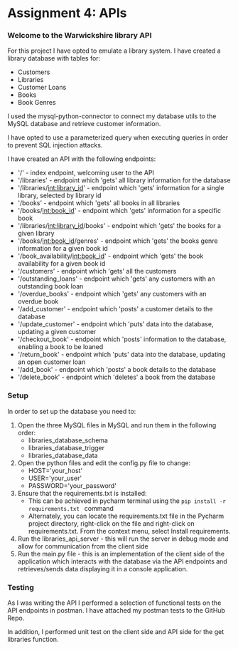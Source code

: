 # Assignment 4: APIs

### Welcome to the Warwickshire library API
For this project I have opted to emulate a library system. I have created a library database with tables for:
- Customers
- Libraries
- Customer Loans
- Books
- Book Genres

I used the mysql-python-connector to connect my database utils to the MySQL database and retrieve customer information.

I have opted to use a parameterized query when executing queries in order to prevent SQL injection attacks.

I have created an API with the following endpoints:
- '/' - index endpoint, welcoming user to the API
- '/libraries' - endpoint which 'gets' all library information for the database
- '/libraries/<int:library_id>' - endpoint which 'gets' information for a single library, selected by library id
- '/books' - endpoint which 'gets' all books in all libraries
- '/books/<int:book_id>' - endpoint which 'gets' information for a specific book
- '/libraries/<int:library_id>/books' - endpoint which 'gets' the books for a given library
- '/books/<int:book_id>/genres' - endpoint which 'gets' the books genre information for a given book id
- '/book_availability/<int:book_id>' - endpoint which 'gets' the book availability for a given book id
- '/customers' - endpoint which 'gets' all the customers
- '/outstanding_loans' - endpoint which 'gets' any customers with an outstanding book loan
- '/overdue_books' - endpoint which 'gets' any customers with an overdue book
- '/add_customer' - endpoint which 'posts' a customer details to the database
- '/update_customer' - endpoint which 'puts' data into the database, updating a given customer
- '/checkout_book' - endpoint which 'posts' information to the database, enabling a book to be loaned
- '/return_book' - endpoint which 'puts' data into the database, updating an open customer loan
- '/add_book' - endpoint which 'posts' a book details to the database
- '/delete_book' - endpoint which 'deletes' a book from the database

### Setup
In order to set up the database you need to:
1. Open the three MySQL files in MySQL and run them in the following order:
   - libraries_database_schema
   - libraries_database_trigger
   - libraries_database_data
2. Open the python files and edit the config.py file to change:
   - HOST='your_host'
   - USER='your_user'
   - PASSWORD='your_password'
3. Ensure that the requirements.txt is installed:
   - This can be achieved in pycharm terminal using the ``pip install -r requirements.txt
`` command
   - Alternately, you can locate the requirements.txt file in the Pycharm project directory, right-click on the file and right-click on requirements.txt. From the context menu, select Install requirements.
4. Run the libraries_api_server - this will run the server in debug mode and allow for communication from the client side 
5. Run the main.py file - this is an implementation of the client side of the application which interacts with the database via the API endpoints and retrieves/sends data displaying it in a console application. 

### Testing
As I was writing the API I performed a selection of functional tests on the API endpoints in postman. I have attached my postman tests to the GitHub Repo.

In addition, I performed unit test on the client side and API side for the get libraries function.


